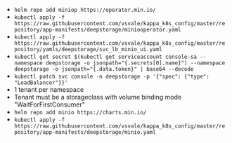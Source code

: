 - `helm repo add miniop https://operator.min.io/`
- `kubectl apply -f https://raw.githubusercontent.com/vsvale/kappa_k8s_config/master/repository/app-manifests/deepstorage/miniooperator.yaml`
- `kubectl apply -f https://raw.githubusercontent.com/vsvale/kappa_k8s_config/master/repository/yamls/deepstorage/svc_lb_minio_ui.yaml`
- `kubectl get secret $(kubectl get serviceaccount console-sa --namespace deepstorage -o jsonpath="{.secrets[0].name}") --namespace deepstorage -o jsonpath="{.data.token}" | base64 --decode`
- `kubectl patch svc console -n deepstorage -p '{"spec": {"type": "LoadBalancer"}}'`
- 1 tenant per namespace
- Tenant must be a storageclass with volume binding mode "WaitForFirstConsumer"
- `helm repo add minio https://charts.min.io/`
- `kubectl apply -f https://raw.githubusercontent.com/vsvale/kappa_k8s_config/master/repository/app-manifests/deepstorage/minio.yaml`
